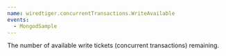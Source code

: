 ```yaml
---
name: wiredtiger.concurrentTransactions.WriteAvailable
events:
  - MongodSample
---
```


The number of available write tickets (concurrent transactions) remaining.